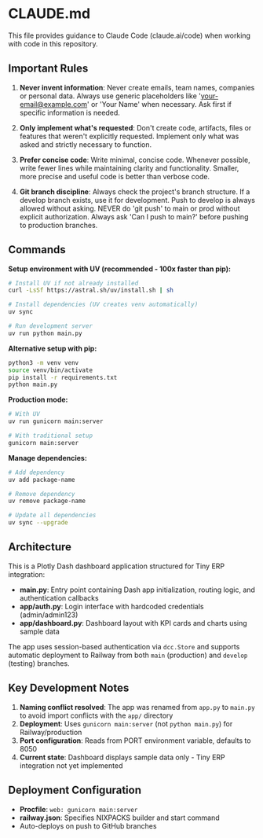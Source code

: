 # CLAUDE.md

This file provides guidance to Claude Code (claude.ai/code) when working with code in this repository.

## Important Rules

1. **Never invent information**: Never create emails, team names, companies or personal data. Always use generic placeholders like 'your-email@example.com' or 'Your Name' when necessary. Ask first if specific information is needed.

2. **Only implement what's requested**: Don't create code, artifacts, files or features that weren't explicitly requested. Implement only what was asked and strictly necessary to function.

3. **Prefer concise code**: Write minimal, concise code. Whenever possible, write fewer lines while maintaining clarity and functionality. Smaller, more precise and useful code is better than verbose code.

4. **Git branch discipline**: Always check the project's branch structure. If a develop branch exists, use it for development. Push to develop is always allowed without asking. NEVER do 'git push' to main or prod without explicit authorization. Always ask 'Can I push to main?' before pushing to production branches.

## Commands

**Setup environment with UV (recommended - 100x faster than pip):**
```bash
# Install UV if not already installed
curl -LsSf https://astral.sh/uv/install.sh | sh

# Install dependencies (UV creates venv automatically)
uv sync

# Run development server
uv run python main.py
```

**Alternative setup with pip:**
```bash
python3 -m venv venv
source venv/bin/activate
pip install -r requirements.txt
python main.py
```

**Production mode:**
```bash
# With UV
uv run gunicorn main:server

# With traditional setup
gunicorn main:server
```

**Manage dependencies:**
```bash
# Add dependency
uv add package-name

# Remove dependency
uv remove package-name

# Update all dependencies
uv sync --upgrade
```

## Architecture

This is a Plotly Dash dashboard application structured for Tiny ERP integration:

- **main.py**: Entry point containing Dash app initialization, routing logic, and authentication callbacks
- **app/auth.py**: Login interface with hardcoded credentials (admin/admin123)
- **app/dashboard.py**: Dashboard layout with KPI cards and charts using sample data

The app uses session-based authentication via `dcc.Store` and supports automatic deployment to Railway from both `main` (production) and `develop` (testing) branches.

## Key Development Notes

1. **Naming conflict resolved**: The app was renamed from `app.py` to `main.py` to avoid import conflicts with the `app/` directory
2. **Deployment**: Uses `gunicorn main:server` (not `python main.py`) for Railway/production
3. **Port configuration**: Reads from PORT environment variable, defaults to 8050
4. **Current state**: Dashboard displays sample data only - Tiny ERP integration not yet implemented

## Deployment Configuration

- **Procfile**: `web: gunicorn main:server`
- **railway.json**: Specifies NIXPACKS builder and start command
- Auto-deploys on push to GitHub branches